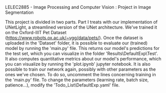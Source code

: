 LELEC2885 - Image Processing and Computer Vision : Project in Image Segmentation

This project is divided in two parts. Part I treats with our implementation of UNetLight, a streamlined version of the UNet architecture.
We've trained it on the Oxford-IIIT Pet Dataset (https://www.robots.ox.ac.uk/~vgg/data/pets/). Once the dataset is uploaded in the 'Dataset' folder, it is possible to evaluate our (trained) model by running the 'main.py' file. This returns our model's predictions for the test set, which you can visualize in the folder 'Results\DefaultExp\Test'. It also computes quantitative metrics about our model's performance, which you can visualize by running the 'plot.ipynb' jupyter notebook.
It is also possible to train our network again, possibly with other parameters as the ones we've chosen. To do so, uncomment the lines concerning training in the 'main.py' file. To change the parameters (learning rate, batch size, patience...), modify the 'Todo_List\DefaultExp.yaml' file.
